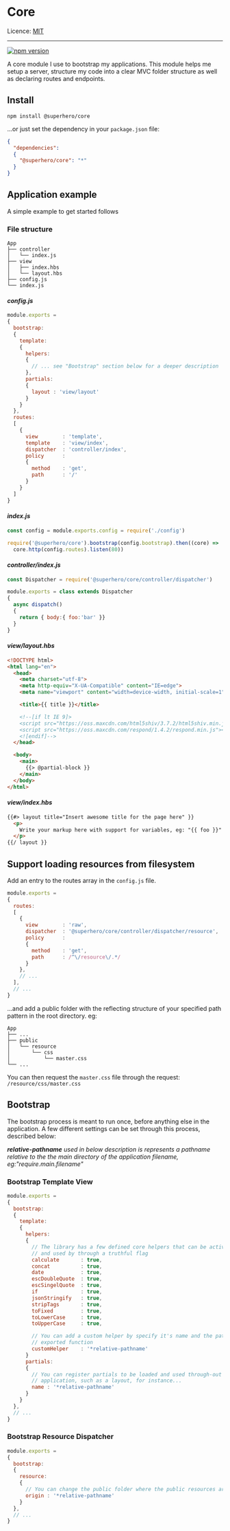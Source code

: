 # Core

Licence: [MIT](https://opensource.org/licenses/MIT)

---

[![npm version](https://badge.fury.io/js/%40superhero%2Fcore.svg)](https://badge.fury.io/js/%40superhero%2Fcore)

A core module I use to bootstrap my applications. This module helps me setup a server, structure my code into a clear MVC folder structure as well as declaring routes and endpoints.

## Install

`npm install @superhero/core`

...or just set the dependency in your `package.json` file:

```json
{
  "dependencies":
  {
    "@superhero/core": "*"
  }
}
```

## Application example

A simple example to get started follows

### File structure

```
App
├── controller
│   └── index.js
├── view
│   ├── index.hbs
│   └── layout.hbs
├── config.js
└── index.js
```

#### *config.js*

```js
module.exports =
{
  bootstrap:
  {
    template:
    {
      helpers:
      {
        // ... see "Bootstrap" section below for a deeper description
      },
      partials:
      {
        layout : 'view/layout'
      }
    }
  },
  routes:
  [
    {
      view        : 'template',
      template    : 'view/index',
      dispatcher  : 'controller/index',
      policy      :
      {
        method    : 'get',
        path      : '/'
      }
    }
  ]
}
```

#### *index.js*

```js
const config = module.exports.config = require('./config')

require('@superhero/core').bootstrap(config.bootstrap).then((core) =>
  core.http(config.routes).listen(80))
```

#### *controller/index.js*

```js
const Dispatcher = require('@superhero/core/controller/dispatcher')

module.exports = class extends Dispatcher
{
  async dispatch()
  {
    return { body:{ foo:'bar' }}
  }
}
```

#### *view/layout.hbs*

```html
<!DOCTYPE html>
<html lang="en">
  <head>
    <meta charset="utf-8">
    <meta http-equiv="X-UA-Compatible" content="IE=edge">
    <meta name="viewport" content="width=device-width, initial-scale=1">

    <title>{{ title }}</title>

    <!--[if lt IE 9]>
    <script src="https://oss.maxcdn.com/html5shiv/3.7.2/html5shiv.min.js"></script>
    <script src="https://oss.maxcdn.com/respond/1.4.2/respond.min.js"></script>
    <![endif]-->
  </head>

  <body>
    <main>
      {{> @partial-block }}
    </main>
  </body>
</html>
```

#### *view/index.hbs*

```html
{{#> layout title="Insert awesome title for the page here" }}
  <p>
    Write your markup here with support for variables, eg: "{{ foo }}"
  </p>
{{/ layout }}
```

## Support loading resources from filesystem

Add an entry to the routes array in the `config.js` file.

```js
module.exports =
{
  routes:
  [
    {
      view        : 'raw',
      dispatcher  : '@superhero/core/controller/dispatcher/resource',
      policy      :
      {
        method    : 'get',
        path      : /^\/resource\/.*/
      }
    },
    // ...
  ],
  // ...
}
```

...and add a public folder with the reflecting structure of your specified path pattern in the root directory. eg:

```
App
├── ...
├── public
│   └── resource
│       └── css
│           └── master.css
└── ...
```

You can then request the `master.css` file through the request: `/resource/css/master.css`

## Bootstrap

The bootstrap process is meant to run once, before anything else in the application.
A few different settings can be set through this process, described below:

***relative-pathname*** *used in below description is represents a pathname relative to the the main directory of the application filename, eg:"require.main.filename"*

### Bootstrap Template View

```js
module.exports =
{
  bootstrap:
  {
    template:
    {
      helpers:
      {
        // The library has a few defined core helpers that can be activated
        // and used by through a truthful flag
        calculate       : true,
        concat          : true,
        date            : true,
        escDoubleQuote  : true,
        escSingelQuote  : true,
        if              : true,
        jsonStringify   : true,
        stripTags       : true,
        toFixed         : true,
        toLowerCase     : true,
        toUpperCase     : true,

        // You can add a custom helper by specify it's name and the path to the
        // exported function
        customHelper    : '*relative-pathname'
      }
      partials:
      {
        // You can register partials to be loaded and used through-out the
        // application, such as a layout, for instance...
        name : '*relative-pathname'
      }
    }
  },
  // ...
}
```

### Bootstrap Resource Dispatcher

```js
module.exports =
{
  bootstrap:
  {
    resource:
    {
      // You can change the public folder where the public resources are located
      origin : '*relative-pathname'
    }
  },
  // ...
}
```
